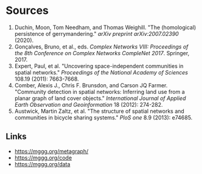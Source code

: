# Sources

1. Duchin, Moon, Tom Needham, and Thomas Weighill. "The (homological) persistence of gerrymandering." *arXiv preprint arXiv:2007.02390* (2020).
2. Gonçalves, Bruno, et al., eds. *Complex Networks VIII: Proceedings of the 8th Conference on Complex Networks CompleNet 2017*. Springer, 2017.
3. Expert, Paul, et al. "Uncovering space-independent communities in spatial networks." *Proceedings of the National Academy of Sciences* 108.19 (2011): 7663-7668.
4. Comber, Alexis J., Chris F. Brunsdon, and Carson JQ Farmer. "Community detection in spatial networks: Inferring land use from a planar graph of land cover objects." *International Journal of Applied Earth Observation and Geoinformation* 18 (2012): 274-282.
5. Austwick, Martin Zaltz, et al. "The structure of spatial networks and communities in bicycle sharing systems." *PloS one* 8.9 (2013): e74685.

## Links
- https://mggg.org/metagraph/
- https://mggg.org/code
- https://mggg.org/data
